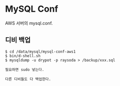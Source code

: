 # MySQL Conf

AWS 서버의 mysql.conf.

## 디비 백업

    $ cd /data/mysql/mysql-conf-aws1
    $ bin/d-shell.sh 
    $ mysqldump -u drypot -p raysoda > /backup/xxx.sql

    필요하면 sudo 넣는다.

    다른 디비들도 다 백업한다.
